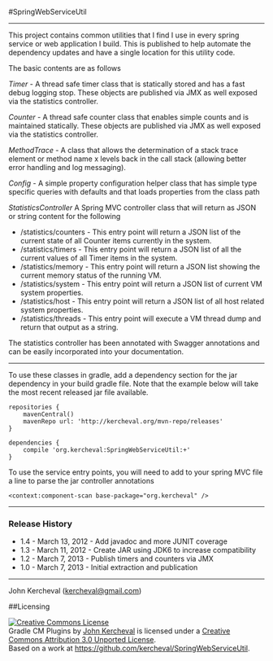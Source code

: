 #SpringWebServiceUtil

---

This project contains common utilities that I find I use in every
spring service or web application I build.  This is published to help
automate the dependency updates and have a single location for this
utility code.

The basic contents are as follows

*Timer* - A thread safe timer class that is statically stored and has a
fast debug logging stop.  These objects are published via JMX as well
exposed via the statistics controller.

*Counter* - A thread safe counter class that enables simple counts and
is maintained statically.  These objects are published via JMX as well
exposed via the statistics controller.

*MethodTrace* - A class that allows the determination of a stack trace
element or method name x levels back in the call stack (allowing
better error handling and log messaging).

*Config* - A simple property configuration helper class that has
simple type specific queries with defaults and that loads properties
from the class path

*StatisticsController* A Spring MVC controller class that will
return as JSON or string content for the following

- /statistics/counters - This entry point will return a JSON list of
the current state of all Counter items currently in the system.
- /statistics/timers - This entry point will return a JSON list of all
the current values of all Timer items in the system.
- /statistics/memory - This entry point will return a JSON list showing the
current memory status of the running VM.
- /statistics/system - This entry point will return a JSON list of
current VM system properties.
- /statistics/host - This entry point will return a JSON list of all
host related system properties.
- /statistics/threads - This entry point will execute a VM thread dump
and return that output as a string.

The statistics controller has been annotated with Swagger annotations
and can be easily incorporated into your documentation.

---

To use these classes in gradle, add a dependency section for the jar
dependency in your build gradle file.  Note that the example below
will take the most recent released jar file available.

```
repositories {
    mavenCentral()
    mavenRepo url: 'http://kercheval.org/mvn-repo/releases'
}

dependencies {
    compile 'org.kercheval:SpringWebServiceUtil:+'
}
```

To use the service entry points, you will need to add to your spring
MVC file a line to parse the jar controller annotations

```
<context:component-scan base-package="org.kercheval" />
```

---

### Release History

- 1.4 - March 13, 2012 - Add javadoc and more JUNIT coverage
- 1.3 - March 11, 2012 - Create JAR using JDK6 to increase compatibility
- 1.2 - March 7, 2013 - Publish timers and counters via JMX
- 1.0 - March 7, 2013 - Initial extraction and publication

---

John Kercheval (kercheval@gmail.com)

##Licensing

<a rel="license" href="http://creativecommons.org/licenses/by/3.0/deed.en_US"><img alt="Creative Commons License" style="border-width:0" src="http://i.creativecommons.org/l/by/3.0/88x31.png" /></a><br /><span xmlns:dct="http://purl.org/dc/terms/" property="dct:title">Gradle CM Plugins</span> by <a xmlns:cc="http://creativecommons.org/ns#" href="https://github.com/kercheval" property="cc:attributionName" rel="cc:attributionURL">John Kercheval</a> is licensed under a <a rel="license" href="http://creativecommons.org/licenses/by/3.0/deed.en_US">Creative Commons Attribution 3.0 Unported License</a>.<br />Based on a work at <a xmlns:dct="http://purl.org/dc/terms/" href="https://github.com/kercheval/SpringWebServiceUtil" rel="dct:source">https://github.com/kercheval/SpringWebServiceUtil</a>.

